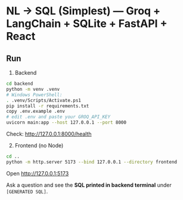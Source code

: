 # NL → SQL (Simplest) — Groq + LangChain + SQLite + FastAPI + React

## Run
1) Backend
```bash
cd backend
python -m venv .venv
# Windows PowerShell:
. .venv/Scripts/Activate.ps1
pip install -r requirements.txt
copy .env.example .env
# edit .env and paste your GROQ_API_KEY
uvicorn main:app --host 127.0.0.1 --port 8000
```
Check: http://127.0.0.1:8000/health

2) Frontend (no Node)
```bash
cd ..
python -m http.server 5173 --bind 127.0.0.1 --directory frontend
```
Open http://127.0.0.1:5173

Ask a question and see the **SQL printed in backend terminal** under `[GENERATED SQL]`.

